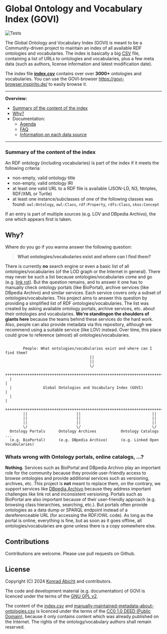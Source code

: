 # Global Ontology and Vocabulary Index (GOVI)

![Tests](https://github.com/k00ni/govi/workflows/ContinuousIntegration/badge.svg)

The Global Ontology and Vocabulary Index (GOVI) is meant to be a Community-driven project to maintain an index of all available RDF ontologies and vocabularies.
The index is basically a big [CSV](https://en.wikipedia.org/wiki/Comma-separated_values) file, containing a list of URLs to ontologies and vocabularies, plus a few meta data (such as authors, license information and latest modification date).

The index file [**index.csv**](./index.csv) contains over over **3000+** ontologies and vocabularies.
You can use the GOVI-browser https://govi-browser.inspirito.de/ to easily browse it.

---

**Overview:**

* [Summary of the content of the index](#summary-of-the-content-of-the-index)
* [Why?](#why)
* Documentation:
  * [Agenda](./doc/agenda.md)
  * [FAQ](./doc/faq.md)
  * [Information on each data source](./doc/information-on-each-data-source.md)

---

### Summary of the content of the index

An RDF ontology (including vocabularies) is part of the index if it meets the following criteria:
* non-empty, valid ontology title
* non-empty, valid ontology IRI
* at least one valid URL to a RDF file is available (JSON-LD, N3, Ntriples, RDF/XML or Turtle)
* at least one instance/subclasses of one of the following classes was found: `owl:Ontology`, `owl:Class`, `rdf:Property`, `rdfs:Class`, `skos:Concept`

If an entry is part of multiple sources (e.g. LOV and DBpedia Archivo), the one which appears first is taken.

## Why?

Where do you go if you wanna answer the following question:

> **What ontologies/vocabularies exist and where can I find them?**

There is currently **no** search engine or even a basic list of all ontologies/vocabularies (of the LOD graph or the Internet in general).
There may never be such a list because ontologies/vocabularies come and go (e.g. [link rot](https://en.wikipedia.org/wiki/Link_rot)).
But the question remains, and to answer it one has to manually check ontology portals (like BioPortal), archive services (like DBpedia Archivo) and similar services.
Each service covers only a subset of ontologies/vocabularies.
This project aims to answer this question by providing a simplified list of RDF ontologies/vocabularies.
The list was created by asking available ontology portals, archive services, etc. about their ontologies and vocabularies.
**We're standingon the shoulders of giants here** because the teams behind these services do the hard work.
Also, people can also provide metadata via this repository, although we recommend using a suitable service (like LOV) instead.
Over time, this place could grow to reference (almost) all ontologies/vocabularies.

```

        People: What ontologies/vocabularies exist and where can I find them?
                                      ||
                                      ||
                                      \/
  ++++++++++++++++++++++++++++++++++++++++++++++++++++++++++++++++++++++++++++++++|
  |                                                                               |
  |              Global Ontologies and Vocabulary Index (GOVI)                    |
  |                                                                               |
  ++++++++++++++++++++++++++++++++++++++++++++++++++++++++++++++++++++++++++++++++|
        ||                      ||                                ||
        ||                      ||                                ||
        ||                      ||                                ||
        \/                      \/                                \/
  Ontology Portals      Ontology Archives           Ontology Catalogs       ...
  (e.g. BioPortal)      (e.g. DBpedia Archivo)      (e.g. Linked Open Vocabularies)

```

### Whats wrong with Ontology portals, online catalogs, ...?

**Nothing**. Services such as BioPortal and DBpedia Archivo play an important role for the community because they provide user-friendly access to browse ontologies and provide additional services such as versioning, archives, etc.
This project is **not** meant to replace them, on the contrary, we support services like [DBpedia Archivo](https://archivo.dbpedia.org/) because they address important challenges like link rot and inconsistent versioning.
Portals such as BioPortal are also important because of their user-friendly approach (e.g. browsing class hierarchies, searching, etc.).
But portals often provide ontologies as a data dump or SPARQL endpoint instead of a dereferenceable URL (for accessing the RDF/OWL code).
As long as the portal is online, everything is fine, but as soon as it goes offline, all ontologies/vocabularies are gone unless there is a copy somewhere else.

## Contributions

Contributions are welcome.
Please use pull requests on Github.

## License

Copyright (C) 2024 [Konrad Abicht](https://inspirito.de) and contributors.

The code and development material (e.g. documentation) of GOVI is licenced under the terms of the [GNU GPL v2](./LICENSE).

The content of the [index.csv](./index.csv) and [manually-maintained-metadata-about-ontologies.csv](./manually-maintained-metadata-about-ontologies.csv) is licenced under the terms of the [CC0 1.0 DEED (Public Domain)](https://creativecommons.org/publicdomain/zero/1.0/), because it only contains content which was already published on the Internet.
The rights of the ontology/vocabulary authors shall remain reserved.
